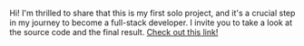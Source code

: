 Hi! I'm thrilled to share that this is my first solo project, and it's a crucial step in my journey to become a full-stack developer. I invite you to take a look at the source code and the final result.
[Check out this link!](https://7f75a587-7618-4a2e-80e5-b8957ed798eb-00-1slivl85421lz.riker.replit.dev)